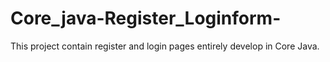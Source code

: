 # Core_java-Register_Loginform-
This project contain register and login pages entirely develop in Core Java.
